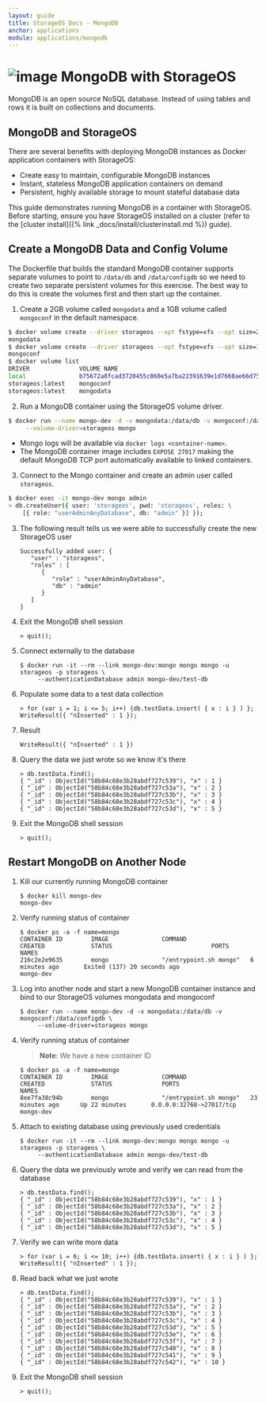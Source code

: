 ```yaml
---
layout: guide
title: StorageOS Docs - MongoDB
anchor: applications
module: applications/mongodb
---
```



# ![image](/images/docs/explore/mongologo.png) MongoDB with StorageOS

MongoDB is an open source NoSQL database.  Instead of using tables and rows it is built on collections and documents.

## MongoDB and StorageOS

There are several benefits with deploying MongoDB instances as Docker application containers with StorageOS:

* Create easy to maintain, configurable MongoDB instances
* Instant, stateless MongoDB application containers on demand
* Persistent, highly available storage to mount stateful database data

This guide demonstrates running MongoDB in a container with StorageOS. Before
starting, ensure you have StorageOS installed on a cluster (refer to the
[cluster install]({% link _docs/install/clusterinstall.md %}) guide).

## Create a MongoDB Data and Config Volume

The Dockerfile that builds the standard MongoDB container supports separate  volumes to point to  `/data/db` and `/data/configdb` so we need to create two separate persistent volumes for this exercise.  The best way to do this is create the volumes first and then start up the container.

1. Create a 2GB volume called `mongodata` and a 1GB volume called `mongoconf` in the default namespace.
```bash
$ docker volume create --driver storageos --opt fstype=xfs --opt size=2 mongodata
mongodata
$ docker volume create --driver storageos --opt fstype=xfs --opt size=1 mongoconf
mongoconf
$ docker volume list
DRIVER              VOLUME NAME
local               b75672a8fcad3720455c860e5a7ba22391639e1d7668ae66d756ea84381a9926
storageos:latest    mongoconf
storageos:latest    mongodata
```

2. Run a MongoDB container using the StorageOS volume driver.
```bash
$ docker run --name mongo-dev -d -v mongodata:/data/db -v mongoconf:/data/configdb \
     --volume-driver=storageos mongo
```
* Mongo logs will be available via `docker logs <container-name>`.
* The MongoDB container image includes `EXPOSE 27017` making the default MongoDB TCP port automatically available to linked containers.

3. Connect to the Mongo container and create an admin user called `storageos`.
```bash
$ docker exec -it mongo-dev mongo admin
> db.createUser({ user: 'storageos', pwd: 'storageos', roles: \
    [{ role: "userAdminAnyDatabase", db: "admin" }] });
```

3. The following result tells us we were able to successfully create the new StorageOS user

   ```
   Successfully added user: {
      "user" : "storageos",
      "roles" : [
         {
            "role" : "userAdminAnyDatabase",
            "db" : "admin"
         }
      ]
   }
   ```

 4. Exit the MongoDB shell session

    ```
    > quit();
    ```





5. Connect externally to the database

   ```
   $ docker run -it --rm --link mongo-dev:mongo mongo mongo -u storageos -p storageos \
        --authenticationDatabase admin mongo-dev/test-db
   ```

6. Populate some data to a test data collection

   ```
   > for (var i = 1; i <= 5; i++) {db.testData.insert( { x : i } ) };
   WriteResult({ "nInserted" : 1 });
   ```

7. Result

   ```
   WriteResult({ "nInserted" : 1 })
   ```

7. Query the data we just wrote so we know it's there

   ```
   > db.testData.find();
   { "_id" : ObjectId("58b84c68e3b28abdf727c539"), "x" : 1 }
   { "_id" : ObjectId("58b84c68e3b28abdf727c53a"), "x" : 2 }
   { "_id" : ObjectId("58b84c68e3b28abdf727c53b"), "x" : 3 }
   { "_id" : ObjectId("58b84c68e3b28abdf727c53c"), "x" : 4 }
   { "_id" : ObjectId("58b84c68e3b28abdf727c53d"), "x" : 5 }
   ```

8. Exit the MongoDB shell session

   ```
   > quit();
   ```


## Restart MongoDB on Another Node

1. Kill our currently running MongoDB container

   ```
   $ docker kill mongo-dev
   mongo-dev
   ```

2. Verify running status of container

   ```
   $ docker ps -a -f name=mongo
   CONTAINER ID        IMAGE               COMMAND                  CREATED             STATUS                            PORTS               NAMES
   216c2e2e9635        mongo               "/entrypoint.sh mongo"   6 minutes ago       Exited (137) 20 seconds ago                           mongo-dev
   ```

3. Log into another node and start a new MongoDB container instance and bind to our StorageOS volumes mongodata and mongoconf

   ```
   $ docker run --name mongo-dev -d -v mongodata:/data/db -v mongoconf:/data/configdb \
        --volume-driver=storageos mongo
   ```

4. Verify running status of container

   >**Note**: We have a new container ID

   ```
   $ docker ps -a -f name=mongo
   CONTAINER ID        IMAGE               COMMAND                  CREATED             STATUS              PORTS                      NAMES
   8ee7fa38c94b        mongo               "/entrypoint.sh mongo"   23 minutes ago      Up 22 minutes       0.0.0.0:32768->27017/tcp   mongo-dev
   ```

5. Attach to existing database using previously used credentials

   ```
   $ docker run -it --rm --link mongo-dev:mongo mongo mongo -u storageos -p storageos \
        --authenticationDatabase admin mongo-dev/test-db
   ```

6. Query the data we previously wrote and verify we can read from the database

   ```
   > db.testData.find();
   { "_id" : ObjectId("58b84c68e3b28abdf727c539"), "x" : 1 }
   { "_id" : ObjectId("58b84c68e3b28abdf727c53a"), "x" : 2 }
   { "_id" : ObjectId("58b84c68e3b28abdf727c53b"), "x" : 3 }
   { "_id" : ObjectId("58b84c68e3b28abdf727c53c"), "x" : 4 }
   { "_id" : ObjectId("58b84c68e3b28abdf727c53d"), "x" : 5 }
   ```

7. Verify we can write more data

   ```
   > for (var i = 6; i <= 10; i++) {db.testData.insert( { x : i } ) };
   WriteResult({ "nInserted" : 1 });
   ```

8. Read back what we just wrote

   ```
   > db.testData.find();
   { "_id" : ObjectId("58b84c68e3b28abdf727c539"), "x" : 1 }
   { "_id" : ObjectId("58b84c68e3b28abdf727c53a"), "x" : 2 }
   { "_id" : ObjectId("58b84c68e3b28abdf727c53b"), "x" : 3 }
   { "_id" : ObjectId("58b84c68e3b28abdf727c53c"), "x" : 4 }
   { "_id" : ObjectId("58b84c68e3b28abdf727c53d"), "x" : 5 }
   { "_id" : ObjectId("58b84c68e3b28abdf727c53e"), "x" : 6 }
   { "_id" : ObjectId("58b84c68e3b28abdf727c53f"), "x" : 7 }
   { "_id" : ObjectId("58b84c68e3b28abdf727c540"), "x" : 8 }
   { "_id" : ObjectId("58b84c68e3b28abdf727c541"), "x" : 9 }
   { "_id" : ObjectId("58b84c68e3b28abdf727c542"), "x" : 10 }
   ```

9. Exit the MongoDB shell session

   ```
   > quit();
   ```

